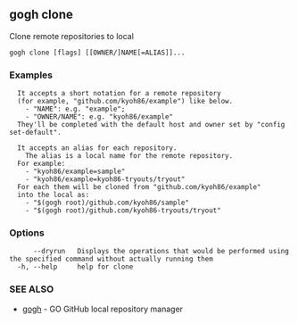 ## gogh clone

Clone remote repositories to local

```
gogh clone [flags] [[OWNER/]NAME[=ALIAS]]...
```

### Examples

```
  It accepts a short notation for a remote repository
  (for example, "github.com/kyoh86/example") like below.
    - "NAME": e.g. "example"; 
    - "OWNER/NAME": e.g. "kyoh86/example"
  They'll be completed with the default host and owner set by "config set-default".

  It accepts an alias for each repository.
	The alias is a local name for the remote repository.
  For example:
    - "kyoh86/example=sample"
    - "kyoh86/example=kyoh86-tryouts/tryout"
  For each them will be cloned from "github.com/kyoh86/example"
  into the local as:
    - "$(gogh root)/github.com/kyoh86/sample"
    - "$(gogh root)/github.com/kyoh86-tryouts/tryout"
```

### Options

```
      --dryrun   Displays the operations that would be performed using the specified command without actually running them
  -h, --help     help for clone
```

### SEE ALSO

* [gogh](gogh.md)	 - GO GitHub local repository manager

